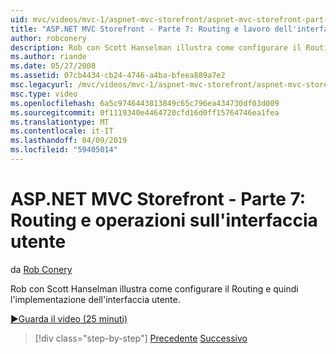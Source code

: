 ```yaml
---
uid: mvc/videos/mvc-1/aspnet-mvc-storefront/aspnet-mvc-storefront-part-7-routing-and-ui-work
title: "ASP.NET MVC Storefront - Parte 7: Routing e lavoro dell'interfaccia utente | Microsoft Docs"
author: robconery
description: Rob con Scott Hanselman illustra come configurare il Routing e quindi l'implementazione dell'interfaccia utente.
ms.author: riande
ms.date: 05/27/2008
ms.assetid: 07cb4434-cb24-4746-a4ba-bfeea889a7e2
msc.legacyurl: /mvc/videos/mvc-1/aspnet-mvc-storefront/aspnet-mvc-storefront-part-7-routing-and-ui-work
msc.type: video
ms.openlocfilehash: 6a5c9746443813849c65c796ea434730df03d009
ms.sourcegitcommit: 0f1119340e4464720cfd16d0ff15764746ea1fea
ms.translationtype: MT
ms.contentlocale: it-IT
ms.lasthandoff: 04/09/2019
ms.locfileid: "59405014"
---
```

# <a name="aspnet-mvc-storefront-part-7-routing-and-ui-work"></a>ASP.NET MVC Storefront - Parte 7: Routing e operazioni sull'interfaccia utente

da [Rob Conery](https://github.com/robconery)

Rob con Scott Hanselman illustra come configurare il Routing e quindi l'implementazione dell'interfaccia utente.

[&#9654;Guarda il video (25 minuti)](https://channel9.msdn.com/Blogs/ASP-NET-Site-Videos/aspnet-mvc-storefront-part-7-routing-and-ui-work)

> [!div class="step-by-step"]
> [Precedente](aspnet-mvc-storefront-part-6-finishing-the-repository-and-initial-ui-work.md)
> [Successivo](aspnet-mvc-storefront-part-8-testing-controllers-iteration-1-complete.md)
